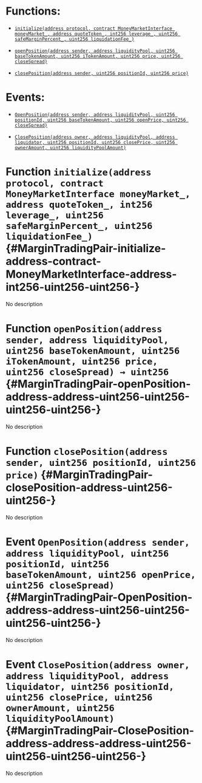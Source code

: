 # Functions:

- [`initialize(address protocol, contract MoneyMarketInterface moneyMarket_, address quoteToken_, int256 leverage_, uint256 safeMarginPercent_, uint256 liquidationFee_)`](#MarginTradingPair-initialize-address-contract-MoneyMarketInterface-address-int256-uint256-uint256-)

- [`openPosition(address sender, address liquidityPool, uint256 baseTokenAmount, uint256 iTokenAmount, uint256 price, uint256 closeSpread)`](#MarginTradingPair-openPosition-address-address-uint256-uint256-uint256-uint256-)

- [`closePosition(address sender, uint256 positionId, uint256 price)`](#MarginTradingPair-closePosition-address-uint256-uint256-)

# Events:

- [`OpenPosition(address sender, address liquidityPool, uint256 positionId, uint256 baseTokenAmount, uint256 openPrice, uint256 closeSpread)`](#MarginTradingPair-OpenPosition-address-address-uint256-uint256-uint256-uint256-)

- [`ClosePosition(address owner, address liquidityPool, address liquidator, uint256 positionId, uint256 closePrice, uint256 ownerAmount, uint256 liquidityPoolAmount)`](#MarginTradingPair-ClosePosition-address-address-address-uint256-uint256-uint256-uint256-)

# Function `initialize(address protocol, contract MoneyMarketInterface moneyMarket_, address quoteToken_, int256 leverage_, uint256 safeMarginPercent_, uint256 liquidationFee_)` {#MarginTradingPair-initialize-address-contract-MoneyMarketInterface-address-int256-uint256-uint256-}

No description

# Function `openPosition(address sender, address liquidityPool, uint256 baseTokenAmount, uint256 iTokenAmount, uint256 price, uint256 closeSpread) → uint256` {#MarginTradingPair-openPosition-address-address-uint256-uint256-uint256-uint256-}

No description

# Function `closePosition(address sender, uint256 positionId, uint256 price)` {#MarginTradingPair-closePosition-address-uint256-uint256-}

No description

# Event `OpenPosition(address sender, address liquidityPool, uint256 positionId, uint256 baseTokenAmount, uint256 openPrice, uint256 closeSpread)` {#MarginTradingPair-OpenPosition-address-address-uint256-uint256-uint256-uint256-}

No description

# Event `ClosePosition(address owner, address liquidityPool, address liquidator, uint256 positionId, uint256 closePrice, uint256 ownerAmount, uint256 liquidityPoolAmount)` {#MarginTradingPair-ClosePosition-address-address-address-uint256-uint256-uint256-uint256-}

No description
